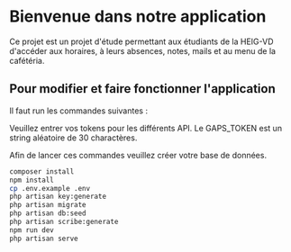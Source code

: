 # Bienvenue dans notre application

Ce projet est un projet d'étude permettant aux étudiants de la HEIG-VD d'accéder aux horaires, à leurs absences, notes, mails et au menu de la cafétéria.



## Pour modifier et faire fonctionner l'application

Il faut run les commandes suivantes :

Veuillez entrer vos tokens pour les différents API. Le GAPS_TOKEN est un string aléatoire de 30 charactères.

Afin de lancer ces commandes veuillez créer votre base de données.

```bash
composer install
npm install
cp .env.example .env
php artisan key:generate
php artisan migrate
php artisan db:seed
php artisan scribe:generate
npm run dev
php artisan serve
```
